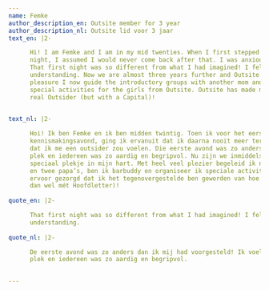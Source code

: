 ```yaml
---
name: Femke
author_description_en: Outsite member for 3 year
author_description_nl: Outsite lid voor 3 jaar
text_en: |2-

      Hi! I am Femke and I am in my mid twenties. When I first stepped into Outsite for my very first introductory
      night, I assumed I would never come back after that. I was anxious and afraid I would feel like an outsider.
      That first night was so different from what I had imagined! I felt at home and everyone was so nice and
      understanding. Now we are almost three years further and Outsite has a special place in my heart. With great
      pleasure I now guide the introductory groups with another mom and two dads, I am a bar buddy and I organize
      special activities for the girls from Outsite. Outsite has made me the opposite of how I felt, now I am a
      real Outsider (but with a Capital)!

      
text_nl: |2-

      Hoi! Ik ben Femke en ik ben midden twintig. Toen ik voor het eerst Outsite binnenstapte voor mijn allereerste
      kennismakingsavond, ging ik ervanuit dat ik daarna nooit meer terug zou komen. Ik vond het erg spannend en was bang
      dat ik me een outsider zou voelen. Die eerste avond was zo anders dan ik mij had voorgesteld! Ik voelde me op mijn
      plek en iedereen was zo aardig en begripvol. Nu zijn we inmiddels bijna drie jaar verder en Outsite heeft een
      speciaal plekje in mijn hart. Met heel veel plezier begeleid ik nu zelf de kennismakingsgroepen met een andere mama
      en twee papa’s, ben ik barbuddy en organiseer ik speciale activiteiten voor de meiden van Outsite. Outsite heeft
      ervoor gezorgd dat ik het tegenovergestelde ben geworden van hoe ik me voelde, nu ben ik een echte Outsider (maar
      dan wel mét Hoofdletter)!
      
quote_en: |2-

      That first night was so different from what I had imagined! I felt at home and everyone was so nice and
      understanding.
      
quote_nl: |2-

      De eerste avond was zo anders dan ik mij had voorgesteld! Ik voelde me op mijn
      plek en iedereen was zo aardig en begripvol.
      

---
```

